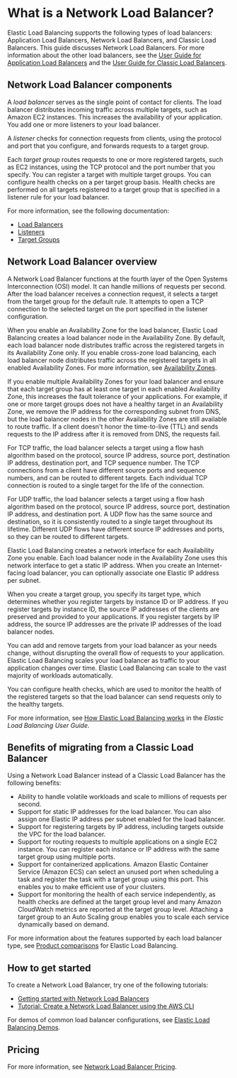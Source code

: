 # What is a Network Load Balancer?<a name="introduction"></a>

Elastic Load Balancing supports the following types of load balancers: Application Load Balancers, Network Load Balancers, and Classic Load Balancers\. This guide discusses Network Load Balancers\. For more information about the other load balancers, see the [User Guide for Application Load Balancers](https://docs.aws.amazon.com/elasticloadbalancing/latest/application/) and the [User Guide for Classic Load Balancers](https://docs.aws.amazon.com/elasticloadbalancing/latest/classic/)\.

## Network Load Balancer components<a name="network-load-balancer-components"></a>

A *load balancer* serves as the single point of contact for clients\. The load balancer distributes incoming traffic across multiple targets, such as Amazon EC2 instances\. This increases the availability of your application\. You add one or more listeners to your load balancer\.

A *listener* checks for connection requests from clients, using the protocol and port that you configure, and forwards requests to a target group\.

Each *target group* routes requests to one or more registered targets, such as EC2 instances, using the TCP protocol and the port number that you specify\. You can register a target with multiple target groups\. You can configure health checks on a per target group basis\. Health checks are performed on all targets registered to a target group that is specified in a listener rule for your load balancer\.

For more information, see the following documentation:
+ [Load Balancers](network-load-balancers.md)
+ [Listeners](load-balancer-listeners.md)
+ [Target Groups](load-balancer-target-groups.md)

## Network Load Balancer overview<a name="network-load-balancer-overview"></a>

A Network Load Balancer functions at the fourth layer of the Open Systems Interconnection \(OSI\) model\. It can handle millions of requests per second\. After the load balancer receives a connection request, it selects a target from the target group for the default rule\. It attempts to open a TCP connection to the selected target on the port specified in the listener configuration\.

When you enable an Availability Zone for the load balancer, Elastic Load Balancing creates a load balancer node in the Availability Zone\. By default, each load balancer node distributes traffic across the registered targets in its Availability Zone only\. If you enable cross\-zone load balancing, each load balancer node distributes traffic across the registered targets in all enabled Availability Zones\. For more information, see [Availability Zones](network-load-balancers.md#availability-zones)\.

If you enable multiple Availability Zones for your load balancer and ensure that each target group has at least one target in each enabled Availability Zone, this increases the fault tolerance of your applications\. For example, if one or more target groups does not have a healthy target in an Availability Zone, we remove the IP address for the corresponding subnet from DNS, but the load balancer nodes in the other Availability Zones are still available to route traffic\. If a client doesn't honor the time\-to\-live \(TTL\) and sends requests to the IP address after it is removed from DNS, the requests fail\.

For TCP traffic, the load balancer selects a target using a flow hash algorithm based on the protocol, source IP address, source port, destination IP address, destination port, and TCP sequence number\. The TCP connections from a client have different source ports and sequence numbers, and can be routed to different targets\. Each individual TCP connection is routed to a single target for the life of the connection\.

For UDP traffic, the load balancer selects a target using a flow hash algorithm based on the protocol, source IP address, source port, destination IP address, and destination port\. A UDP flow has the same source and destination, so it is consistently routed to a single target throughout its lifetime\. Different UDP flows have different source IP addresses and ports, so they can be routed to different targets\.

Elastic Load Balancing creates a network interface for each Availability Zone you enable\. Each load balancer node in the Availability Zone uses this network interface to get a static IP address\. When you create an Internet\-facing load balancer, you can optionally associate one Elastic IP address per subnet\.

When you create a target group, you specify its target type, which determines whether you register targets by instance ID or IP address\. If you register targets by instance ID, the source IP addresses of the clients are preserved and provided to your applications\. If you register targets by IP address, the source IP addresses are the private IP addresses of the load balancer nodes\.

You can add and remove targets from your load balancer as your needs change, without disrupting the overall flow of requests to your application\. Elastic Load Balancing scales your load balancer as traffic to your application changes over time\. Elastic Load Balancing can scale to the vast majority of workloads automatically\.

You can configure health checks, which are used to monitor the health of the registered targets so that the load balancer can send requests only to the healthy targets\.

For more information, see [How Elastic Load Balancing works](https://docs.aws.amazon.com/elasticloadbalancing/latest/userguide/how-elastic-load-balancing-works.html) in the *Elastic Load Balancing User Guide*\.

## Benefits of migrating from a Classic Load Balancer<a name="network-load-balancer-benefits"></a>

Using a Network Load Balancer instead of a Classic Load Balancer has the following benefits:
+ Ability to handle volatile workloads and scale to millions of requests per second\.
+ Support for static IP addresses for the load balancer\. You can also assign one Elastic IP address per subnet enabled for the load balancer\.
+ Support for registering targets by IP address, including targets outside the VPC for the load balancer\.
+ Support for routing requests to multiple applications on a single EC2 instance\. You can register each instance or IP address with the same target group using multiple ports\.
+ Support for containerized applications\. Amazon Elastic Container Service \(Amazon ECS\) can select an unused port when scheduling a task and register the task with a target group using this port\. This enables you to make efficient use of your clusters\.
+ Support for monitoring the health of each service independently, as health checks are defined at the target group level and many Amazon CloudWatch metrics are reported at the target group level\. Attaching a target group to an Auto Scaling group enables you to scale each service dynamically based on demand\.

For more information about the features supported by each load balancer type, see [Product comparisons](http://aws.amazon.com/elasticloadbalancing/features/#Product_comparisons) for Elastic Load Balancing\.

## How to get started<a name="network-load-balancer-get-started"></a>

To create a Network Load Balancer, try one of the following tutorials:
+ [Getting started with Network Load Balancers](network-load-balancer-getting-started.md)
+ [Tutorial: Create a Network Load Balancer using the AWS CLI](network-load-balancer-cli.md)

For demos of common load balancer configurations, see [Elastic Load Balancing Demos](https://exampleloadbalancer.com/)\.

## Pricing<a name="network-load-balancer-pricing"></a>

For more information, see [Network Load Balancer Pricing](https://aws.amazon.com/elasticloadbalancing/networkloadbalancer/pricing/)\.